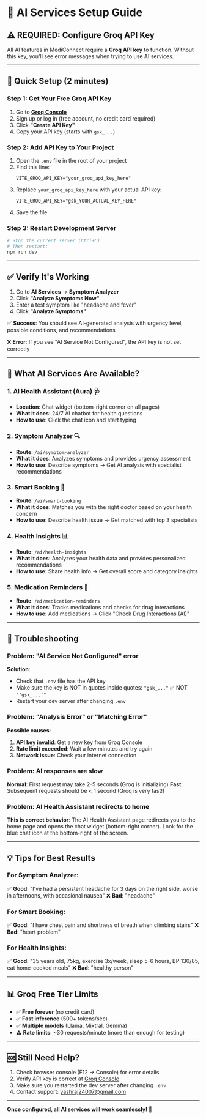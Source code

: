 # 🤖 AI Services Setup Guide

## ⚠️ REQUIRED: Configure Groq API Key

All AI features in MediConnect require a **Groq API key** to function. Without this key, you'll see error messages when trying to use AI services.

---

## 🚀 Quick Setup (2 minutes)

### Step 1: Get Your Free Groq API Key

1. Go to **[Groq Console](https://console.groq.com/keys)**
2. Sign up or log in (free account, no credit card required)
3. Click **"Create API Key"**
4. Copy your API key (starts with `gsk_...`)

### Step 2: Add API Key to Your Project

1. Open the `.env` file in the root of your project
2. Find this line:
   ```env
   VITE_GROQ_API_KEY="your_groq_api_key_here"
   ```
3. Replace `your_groq_api_key_here` with your actual API key:
   ```env
   VITE_GROQ_API_KEY="gsk_YOUR_ACTUAL_KEY_HERE"
   ```
4. Save the file

### Step 3: Restart Development Server

```bash
# Stop the current server (Ctrl+C)
# Then restart:
npm run dev
```

---

## ✅ Verify It's Working

1. Go to **AI Services** → **Symptom Analyzer**
2. Click **"Analyze Symptoms Now"**
3. Enter a test symptom like "headache and fever"
4. Click **"Analyze Symptoms"**

✅ **Success**: You should see AI-generated analysis with urgency level, possible conditions, and recommendations

❌ **Error**: If you see "AI Service Not Configured", the API key is not set correctly

---

## 🎯 What AI Services Are Available?

### 1. **AI Health Assistant (Aura)** 🩺
- **Location**: Chat widget (bottom-right corner on all pages)
- **What it does**: 24/7 AI chatbot for health questions
- **How to use**: Click the chat icon and start typing

### 2. **Symptom Analyzer** 🔍
- **Route**: `/ai/symptom-analyzer`
- **What it does**: Analyzes symptoms and provides urgency assessment
- **How to use**: Describe symptoms → Get AI analysis with specialist recommendations

### 3. **Smart Booking** 📅
- **Route**: `/ai/smart-booking`
- **What it does**: Matches you with the right doctor based on your health concern
- **How to use**: Describe health issue → Get matched with top 3 specialists

### 4. **Health Insights** 📊
- **Route**: `/ai/health-insights`
- **What it does**: Analyzes your health data and provides personalized recommendations
- **How to use**: Share health info → Get overall score and category insights

### 5. **Medication Reminders** 💊
- **Route**: `/ai/medication-reminders`
- **What it does**: Tracks medications and checks for drug interactions
- **How to use**: Add medications → Click "Check Drug Interactions (AI)"

---

## 🔧 Troubleshooting

### Problem: "AI Service Not Configured" error

**Solution**: 
- Check that `.env` file has the API key
- Make sure the key is NOT in quotes inside quotes: `"gsk_..."` ✅ NOT `"'gsk_...'"`
- Restart your dev server after changing `.env`

### Problem: "Analysis Error" or "Matching Error"

**Possible causes**:
1. **API key invalid**: Get a new key from Groq Console
2. **Rate limit exceeded**: Wait a few minutes and try again
3. **Network issue**: Check your internet connection

### Problem: AI responses are slow

**Normal**: First request may take 2-5 seconds (Groq is initializing)
**Fast**: Subsequent requests should be < 1 second (Groq is very fast!)

### Problem: AI Health Assistant redirects to home

**This is correct behavior**: The AI Health Assistant page redirects you to the home page and opens the chat widget (bottom-right corner). Look for the blue chat icon at the bottom-right of the screen.

---

## 💡 Tips for Best Results

### For Symptom Analyzer:
✅ **Good**: "I've had a persistent headache for 3 days on the right side, worse in afternoons, with occasional nausea"
❌ **Bad**: "headache"

### For Smart Booking:
✅ **Good**: "I have chest pain and shortness of breath when climbing stairs"
❌ **Bad**: "heart problem"

### For Health Insights:
✅ **Good**: "35 years old, 75kg, exercise 3x/week, sleep 5-6 hours, BP 130/85, eat home-cooked meals"
❌ **Bad**: "healthy person"

---

## 📊 Groq Free Tier Limits

- ✅ **Free forever** (no credit card)
- ✅ **Fast inference** (500+ tokens/sec)
- ✅ **Multiple models** (Llama, Mixtral, Gemma)
- ⚠️ **Rate limits**: ~30 requests/minute (more than enough for testing)

---

## 🆘 Still Need Help?

1. Check browser console (F12 → Console) for error details
2. Verify API key is correct at [Groq Console](https://console.groq.com/keys)
3. Make sure you restarted the dev server after changing `.env`
4. Contact support: yashraj24007@gmail.com

---

**Once configured, all AI services will work seamlessly! 🎉**
